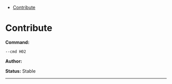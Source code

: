 - [Contribute](#h02)

<a id="h02" style="display:none;"></a>
# Contribute
**Command:** 
~~~
--cmd H02
~~~

**Author:** 

**Status:** Stable



***

